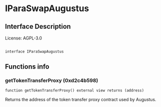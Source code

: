 # IParaSwapAugustus

## Interface Description


License: AGPL-3.0

## 

```solidity
interface IParaSwapAugustus
```


## Functions info

### getTokenTransferProxy (0xd2c4b598)

```solidity
function getTokenTransferProxy() external view returns (address)
```

Returns the address of the token transfer proxy contract used by Augustus.